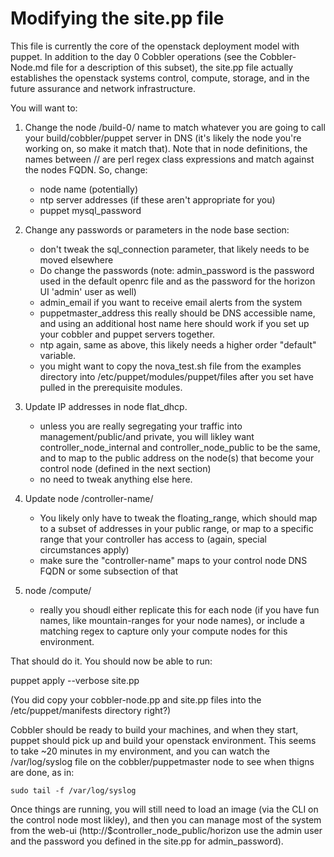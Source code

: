 Modifying the site.pp file
==========================

This file is currently the core of the openstack deployment model with puppet.  In addition to the day 0 Cobbler operations (see the Cobbler-Node.md file for a description of this subset), the site.pp file actually establishes the openstack systems control, compute, storage, and in the future assurance and network infrastructure.

You will want to:

1. Change the node /build-0/ name to match whatever you are going to call your build/cobbler/puppet server in DNS (it's likely the node you're working on, so make it match that).  Note that in node definitions, the names between // are perl regex class expressions and match against the nodes FQDN. So, change:
	* node name (potentially)
	* ntp server addresses (if these aren't appropriate for you)
	* puppet mysql_password

2. Change any passwords or parameters in the node base section:
	* don't tweak the sql_connection parameter, that likely needs to be moved elsewhere
	* Do change the passwords (note: admin_password is the password used in the default openrc file and as the password for the horizon UI 'admin' user as well)
	* admin_email if you want to receive email alerts from the system
	* puppetmaster_address this really should be DNS accessible name, and using an additional host name here should work if you set up your cobbler and puppet servers together.
	* ntp again, same as above, this likely needs a higher order "default" variable.
	* you might want to copy the nova_test.sh file from the examples directory into /etc/puppet/modules/puppet/files after you set have pulled in the prerequisite modules.

3. Update IP addresses in node flat_dhcp.
	* unless you are really segregating your traffic into management/public/and private, you will likley want controller_node_internal and controller_node_public to be the same, and to map to the public address on the node(s) that become your control node (defined in the next section)
	* no need to tweak anything else here.

4. Update node /controller-name/
	* You likely only have to tweak the floating_range, which should map to a subset of addresses in your public range, or map to a specific range that your controller has access to (again, special circumstances apply)
	* make sure the "controller-name" maps to your control node DNS FQDN or some subsection of that

5. node /compute/
	* really you shoudl either replicate this for each node (if you have fun names, like mountain-ranges for your node names), or include a matching regex to capture only your compute nodes for this environment.

That should do it. You should now be able to run:

  puppet apply --verbose site.pp

(You did copy your cobbler-node.pp and site.pp files into the /etc/puppet/manifests directory right?)

Cobbler should be ready to build your machines, and when they start, puppet should pick up and build your openstack environment.  This seems to take ~20 minutes in my environment, and you can watch the /var/log/syslog file on the cobbler/puppetmaster node to see when thigns are done, as in:

	sudo tail -f /var/log/syslog

Once things are running, you will still need to load an image (via the CLI on the control node most likley), and then you can manage most of the system from the web-ui (http://$controller_node_public/horizon use the admin user and the password you defined in the site.pp for admin_password).

